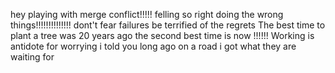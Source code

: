 hey playing with merge conflict!!!!!
felling so right doing the wrong things!!!!!!!!!!!!!!
dont't fear failures be terrified of the regrets
The best time to plant a tree was 20 years ago the second best time is now !!!!!!
Working is antidote for worrying
i told you long ago on a road i got what they are waiting for
